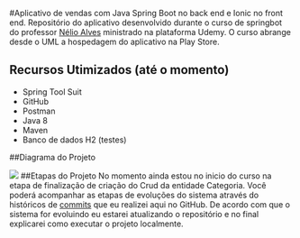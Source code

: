 #Aplicativo de vendas com Java Spring Boot no back end e Ionic no front end.
Repositório do aplicativo desenvolvido durante o curso de springbot do professor [Nélio Alves](https://www.udemy.com/user/nelio-alves/ "Nélio Alves") ministrado na plataforma Udemy. O curso abrange desde o UML a hospedagem do aplicativo na Play Store.

## Recursos Utimizados (até o momento)
- Spring Tool Suit
- GitHub
- Postman
- Java 8
- Maven
- Banco de dados H2 (testes)

##Diagrama do Projeto

![](https://lh3.googleusercontent.com/-u8iY60Mm8qcWZAhpYhox5gBnn-V9A8iUG5LDpNYyqIu5hMLQ0KUcBgVq8oa38VHZ4KGL0uLxf_yk0EORvfFWSTK9vNGSfC3n7TarHoNvJiugTQhhaxLzCBeGqAPO-xHOfiKGmTqj7nOvl9huNW4tRLaAZZ8EnfBAW-BMK19u0XGQUPZLICKv8CY0dTmc0crZDKKGlbDL0ymMJjjAQrimxUOZI6kCz840xw-Mb8kez4jGjAe-WHkxGmk6JCa_DQy9Lwm-R20CqoGT9V6_4_8s1GRfF2ZAnFfVPHaX4IMDj6Kr3JNh6cGmrfq7LKskJSckn55HKBrNl4oMw3AeFH9HJ-9CwiL68CZ1THlQLUtXRxCYZUCEHGvRX36pofDFvnQp8p_ebS3iNsP-tKdKsmciSwZkouzCSZEKu2XUia4g_8158AKFY9x65OB7phABybSQk85u_lxAVMZox54HNOte3KUkX64U-t09hi-3AhTpkUYRkzXCHzcTpOipR18ObCgf8cLxwGvvMHyvm5AFal3I_17cweehOPgWVg0tvH8urdzSsgdVGHk-zItKGaxstj0Ganj30_xojOWQiPiDRorWC9OF-JzA0V1AELILe1nUnkblBC2dZ4E8HScWMftuBwSGcyHtqJYFYJom8Qe5igq_tnKgJBNvX_cAZ1wR1wR_V3vXe1CSXHufETvKTlpNw=w1694-h648-no?authuser=0)
##Etapas do Projeto
No momento ainda estou no inicio do curso na etapa de finalização de criação do Crud da entidade Categoria. Você poderá acompanhar as etapas de evoluções do sistema através do históricos de [commits](https://github.com/MadsonSantosCe/springboot-ionic-mysql/commits/master "commits") que eu realizei aqui no GitHub. De acordo com que o sistema for evoluindo eu estarei atualizando o repositório e no final explicarei como executar o projeto localmente.
